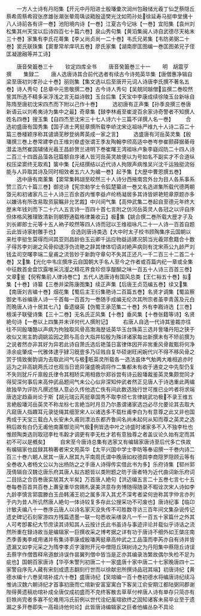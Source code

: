 <!-- { "loadSidebar": true } -->
　　一方人士诗有丹阳集【开元中丹阳进士殷璠彚次润州包融储光羲丁仙芝蔡隠丘蔡希周蔡希寂张彦雄张潮张晕周瑀谈戭殷遥樊光沈如筠孙处徐延寿马挺申堂搆十八人诗前各有评一巻】池阳境内诗【一巻】江夏古今记咏【一巻】宜阳集【袁州刘松集其州天宝以后诗四百七十篇六巻】泉山秀句集【黄滔集闽人诗自武德尽天祐末三十巻】家集有李氏花蕚集【李乂尚贞尚一二十巻】韦氏兄弟集【韦防弟弼二十巻】窦氏联珠集【窦羣常牟庠巩五巻】廖氏家集【湖南廖匡图编一巻匡图弟兄子侄匡凝邈融等并工诗】

　　唐音癸籖巻三十
　　钦定四库全书
　　唐音癸籖巻三十一
　　明　胡震亨　撰
　　集録二
　　唐人选唐诗其合前代选者有续古今诗苑英华集【唐僧惠净辑自梁至唐初刘孝孙止十巻】丽则集【集文选以后至唐开元词人诗唐李氏撰不著名五巻】诗人秀句【总章中元思敬撰二巻】古今诗人秀句【吴兢同越僧监撰二巻皎然訾其所选不精多采浮浅之言无益诗敎】玉台后集【天宝中李康成续徐陵玉台新咏自陈隋至唐初沈宋四杰而下附以己作十巻】
　　选初唐有正声集【孙季良撰三巻唐新语云以刘希夷诗为集中之最】奇章集【録李林甫至崔湜百余家诗奇警者不知撰人姓名四巻】搜玉集【自四杰至沈宋三十七人诗六十三篇不详撰人名一巻】
　　合选初盛唐有国秀集【国子进士苪挺章撰所载李峤沈宋讫祖咏严维九十人诗二百二十篇三巻楼颖序称其谴谪芜秽登纳菁英成一家之言】
　　选盛唐有河岳英灵集【殷璠撰三巻上巻常建李白王维刘眘虚张谓王季友陶翰李颀高适中巻岑参崔颢薛据綦母潜孟浩然崔国辅储光羲王昌龄贺兰进明下巻崔曙王湾祖咏卢象李嶷阎防二十四人诗二百三十四首品藻各冠篇额自序诸人皆河岳英灵故便以为号如名不副实才不合道纵权压梁窦终无取焉】箧中集【元结撰结以近代诗人拘限声病惟吴兴沈千运独挺流俗能与人异取其诗及同时相效者五六人为编一巻】起予集【大歴中曹恩撰五巻】
　　选中唐有南薰集【窦常集韩翃至皎然三十人诗分西掖南宫外台为目人各系事系赞三百六十篇三巻】御览诗【宪宗勑学士令狐楚纂进一巻又名选进集所载代德两朝曁元和初诸家凡三十人诗三百余首内惟李益卢纶杨凝居多其诗皆妍艳短章原题亦多以嫌讳有所改易取资宸瞩非允艺裁】中兴间气集【高仲武集二巻起自至德元年终大歴末年钱刘而下二十六人五言诗一百四十首七言附之仿河岳英灵人各冠之以评自序但体格风雅理致清新则朝野通载格律兼收云】极集【姚合撰二巻所载大歴才子及刘长卿郎士元等十五人衲子皎然等四人诗而冠以王维祖咏凡二十一人诗一百首自题云此皆诗家射雕手也】
　　合选则唐诗类选【大中时太子校书顾陶集序云国朝以来杜李挺生莫得而间其亚则昌龄伯玉云卿千运应物益适建况鹄当光羲郊愈籍合十数子得苏李刘谢之风骨抑退浮伪流艳之辞其律体切语对絶声病则有沈宋燕公九龄严刘钱孟司空曙李端二皇甫之流皆妙于新韵守章句不失其正还凡一千二百三十二首二十巻】又集【光化中韦庄撰序云自国朝大手名人至今之作者或百篇内纪一章或全集中征数首金盘饮露唯采沆瀣之精花界食珍但享醍醐之味一百五十人诗三百首三巻】文章鉴【倪宥集前人律诗巻亡】五代人选唐诗有国风总类【王仁裕五十巻】拟集【十巻】诗纂【三巻并梁陈康图集】续正声集【后唐王贞范编五巻】续又集【南唐刘吉编十巻】烟花集【蜀后主王衍集艳诗二百篇五巻】名贤才调集【蜀监察御史韦谷编唐人诗一千首每一百首为一巻随手成编无伦次其所宗者虽李青莲及元白而晩唐人诗十居其七八】备遗缀英【伪蜀王承范集二十巻】外有李戡诗选【三巻】檀溪子联璧诗集【三十二巻】无名氏正风集【十巻】垂风集【十巻张籍等诗】名贤絶句诗【一巻以上四集并未详何代人撰附记】
　　右唐人自选一代诗其鉴裁亦往往不同殷璠酷以声病为拘独取风骨高渤海歴诋英华玉台珠英三选并訾璠丹阳之狭于收似又耑主韵调姚监因之颇与高合大指并较殷为殊详诸家每出新撰未有不矫前撰为之说者然亦非其好为异若此诗自萧氏选后艳藻日富律体因开非耑重风骨裁甄将何净涤余疵肇成一代雅体逮乎肄习旣壹多乃征贱自复华硕谢旺闲婉代兴不得不移风骨之赏于情致衡韵调为去取此间气与极眂英灵所载各一选法虽体气觔两大难相追亦时运为之非高姚两氏过也观当日诡异寖盛晩调将作二集都未有收于通变之中先型仍复不失则犹斤斤禀殷氏律令其相矫实用相救尔郑谷尝有诗云殷璠裁鉴英灵集颇觉同才得契深何事后来高仲武品题间气未公心似非深知仲武者然正见唐人于诗选重此两编故独举为评防凡撰述惬人意必久传他选亡佚有间此数选独行世可推已业吟者将求端唐选定趋盍尚论于斯【胡元瑞云芮挺章国秀不取李颀七言律姚武功极不录王维五言絶殷璠河岳英灵不称龙标七言絶当时月旦乃尔愚谓诸家选岂必尽允要论其去取大凡窥唐人指趣耳元录徒绳其细至宋人以诸选多不载杜甫李白为有意尊之此又非也国秀成于天宝三载白入长安未久甫则漂泊东都齐鲁间名尚未起何从知而尊之英灵之选稍后故有白仍无甫他南薰御览间气极例皆选中叶之诗盛时诸家多不入不独李杜也惟顾陶类选则取冠李杜韦糓才调更有李无杜才若有意独尊之者盖议论久始有定而其初不可以是槪矣】
　　自宋至今唐诗总集有选家又有编辑家唐诗至后代多亡佚故有编辑家也兹録其稍著者宋文苑英华【太平兴国中学士李昉等奉诏撰一千巻内诗二百三十巻六朝人居其一唐人居其九平南周氏谓中晚唐如权德舆李商隠罗隠顾云等有全巻收入者杨文公以为出杨防之之手唐人诗得传实借此书为多】乐府诗集【郓州郭茂倩辑自汉魏讫唐乐府其唐人拟古题皆以类附题之昉于唐者特为近代曲词新乐府词二目括之合百巻唐实居其大半矣】万首唐人絶句【洪迈编五言二十五巻七言七十五巻每巻百首共百巻上夀皇重华宫赐札褒美洪意存务博随得随录不暇诠次宋人诗如李九龄李慎言郭震滕白玉嵒韩浦王初之属多浑入其尤不深考者梁何逊称其字仲言亦列于内为昔人所讥然唐人絶句一体诗较复多存此公搜采功不可废也】唐诗纪事【临卬计敏夫编八十一巻序云唐人以诗名家灭没失传不可胜数寻访三百年间文集杂说传记遗史碑记石刻宦游四方残篇遗墨一联一句悉收采缮录凡一千一百五十家篇什之外其人可考卽畧纪大节庶读其诗知其人云按计氏此书虽诗与事迹评论并载似乎诗话之流然所重在録诗故当是编辑家一巨撰收采之博考据之详有功于唐诗不细外如王棨庄南杰季善夷李咸用诸并有集诗李康成殷璠苪挺章高仲武之工品藻而李芮亦自有诗并皆遗漏又如李元采之为隋李孝贞字漫附开元中僧隠丘琪树诗之为丹阳集中蔡隠丘诗误去蔡字作僧晋释帛道猷诗误作昙翼列僧中皆当是正亦其编录浩繁故偶尔失检不足为疵也】国朝百家唐诗【华亭朱警刋初唐二十一家盛唐十家中唐二十七家晚唐四十二家警自序先人藏有宋刻成遗志翻刻行世而以徐献忠所撰诗品冠其端】初唐诗纪【黄德水编十六巻吴琯补成六十巻】盛唐诗纪【吴琯编一百十巻初德水将编唐诗纪续冯惟讷汉魏六朝诗纪才首事初唐而亡琯新安富室寓白下客吴江俞安期江都陆弼同郡谢陛得黄遗稿劝琯补成全唐仅成初盛而不克终客散去草草付梓唐人诗有单存只简亦有巨帙尚完者多寡不伦难用冯氏前例以世代诠纪虽琯欲终之固知诸客未易卒业至于遗漏之多开巻即失一高祖诗他何论】此皆唐诗编辑家之巨者他编丛杂不具论
